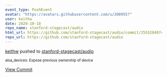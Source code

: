 ```yaml
---
event_type: PushEvent
avatar: "https://avatars.githubusercontent.com/u/208955?"
user: keithw
date: 2020-10-18
repo_name: stanford-stagecast/audio
html_url: https://github.com/stanford-stagecast/audio/commit/255528497cdb70767fa345804c27c52861dcc97d
repo_url: https://github.com/stanford-stagecast/audio
---
```


<a href='https://github.com/keithw' target='_blank'>keithw</a> pushed to <a href='https://github.com/stanford-stagecast/audio' target='_blank'>stanford-stagecast/audio</a>

<small>alsa_devices: Expose previous ownership of device</small>

<a href='https://github.com/stanford-stagecast/audio/commit/255528497cdb70767fa345804c27c52861dcc97d' target='_blank'>View Commit</a>